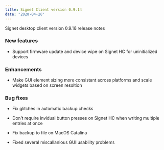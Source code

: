 ```yaml
---
title: Signet Client version 0.9.14
date: "2020-04-20"
---
```


Signet desktop client version 0.9.16 release notes

### New features

- Support firmware update and device wipe on Signet HC for uninitialized devices

### Enhancements

- Make GUI element sizing more consistant across platforms and scale widgets
  based on screen resoltion

### Bug fixes

- Fix glitches in automatic backup checks

- Don't require invidual button presses on Signet HC when writing multiple
  entries at once

- Fix backup to file on MacOS Catalina

- Fixed several miscallanious GUI usability problems
